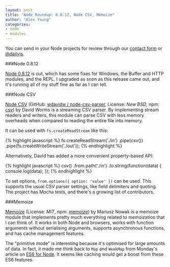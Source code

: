 ```yaml
---
layout: post
title: "Node Roundup: 0.8.12, Node CSV, Memoize"
author: "Alex Young"
categories: 
- node
- modules
---
```


<div class="intro">
You can send in your Node projects for review through our <a href="/contact.html">contact form</a> or <a href="http://twitter.com/dailyjs">@dailyjs</a>.
</div>

###Node 0.8.12

[Node 0.8.12](http://blog.nodejs.org/2012/10/12/node-v0.8.12/) is out, which has some fixes for Windows, the Buffer and HTTP modules, and the REPL.  I upgraded as soon as this release came out, and it's running all of my stuff fine as far as I can tell.

###Node CSV

[Node CSV](http://www.adaltas.com/projects/node-csv/) (GitHub: [wdavidw / node-csv-parser](https://github.com/wdavidw/node-csv-parser), License: _New BSD_, npm: [csv](https://npmjs.org/package/csv)) by David Worms is a streaming CSV parser.  By implementing stream readers and writers, this module can parse CSV with less memory overheads when compared to reading the entire file into memory.

It can be used with `fs.createReadStream` like this:

{% highlight javascript %}
fs.createReadStream('./in')
  .pipe(csv())
  .pipe(fs.createWriteStream('./out'));
{% endhighlight %}

Alternatively, David has added a more convenient property-based API:

{% highlight javascript %}
csv()
  .from.path('./in')
  .to.string(function(data) { console.log(data); });
{% endhighlight %}

To set options, `from.options({ option: 'value' })` can be used.  This supports the usual CSV parser settings, like field delimiters and quoting.  The project has Mocha tests, and there's a growing list of contributors.

###Memoize

[Memoize](https://github.com/medikoo/memoize) (License: _MIT_, npm: [memoize](https://npmjs.org/package/memoize)) by Mariusz Nowak is a memoize module that implements pretty much everything related to memoization that I can think of.  It works in both Node and browsers, works with function arguments without serialising arguments, supports asynchronous functions, and has cache management features.

The "primitive mode" is interesting because it's optimised for large amounts of data.  In fact, it made me think back to `Map` and `WeakMap` from Monday's article on [ES6 for Node](http://dailyjs.com/2012/10/15/preparing-for-esnext/).  It seems like caching would get a boost from these ES6 features.
